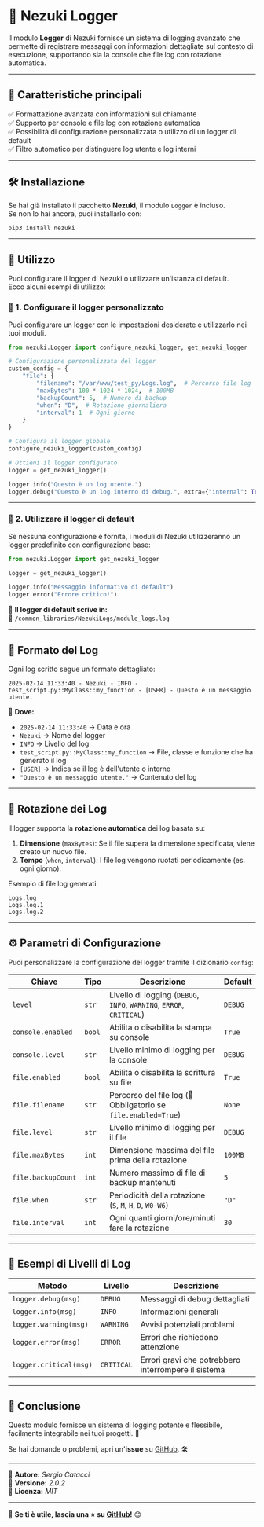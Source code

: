 # 📜 Nezuki Logger

Il modulo **Logger** di Nezuki fornisce un sistema di logging avanzato che permette di registrare messaggi con informazioni dettagliate sul contesto di esecuzione, supportando sia la console che file log con rotazione automatica.

---

## 📌 **Caratteristiche principali**
✅ Formattazione avanzata con informazioni sul chiamante  
✅ Supporto per console e file log con rotazione automatica  
✅ Possibilità di configurazione personalizzata o utilizzo di un logger di default  
✅ Filtro automatico per distinguere log utente e log interni  

---

## 🛠 **Installazione**
Se hai già installato il pacchetto **Nezuki**, il modulo `Logger` è incluso.  
Se non lo hai ancora, puoi installarlo con:
```sh
pip3 install nezuki
```

---

## 🚀 **Utilizzo**
Puoi configurare il logger di Nezuki o utilizzare un'istanza di default.  
Ecco alcuni esempi di utilizzo:

### 📌 **1. Configurare il logger personalizzato**
Puoi configurare un logger con le impostazioni desiderate e utilizzarlo nei tuoi moduli.

```python
from nezuki.Logger import configure_nezuki_logger, get_nezuki_logger

# Configurazione personalizzata del logger
custom_config = {
    "file": {
        "filename": "/var/www/test_py/Logs.log",  # Percorso file log
        "maxBytes": 100 * 1024 * 1024,  # 100MB
        "backupCount": 5,  # Numero di backup
        "when": "D",  # Rotazione giornaliera
        "interval": 1  # Ogni giorno
    }
}

# Configura il logger globale
configure_nezuki_logger(custom_config)

# Ottieni il logger configurato
logger = get_nezuki_logger()

logger.info("Questo è un log utente.")
logger.debug("Questo è un log interno di debug.", extra={"internal": True})
```

---

### 📌 **2. Utilizzare il logger di default**
Se nessuna configurazione è fornita, i moduli di Nezuki utilizzeranno un logger predefinito con configurazione base:

```python
from nezuki.Logger import get_nezuki_logger

logger = get_nezuki_logger()

logger.info("Messaggio informativo di default")
logger.error("Errore critico!")
```

🔹 **Il logger di default scrive in:**  
📂 `/common_libraries/NezukiLogs/module_logs.log`

---

## 📜 **Formato del Log**
Ogni log scritto segue un formato dettagliato:
```
2025-02-14 11:33:40 - Nezuki - INFO - test_script.py::MyClass::my_function - [USER] - Questo è un messaggio utente.
```

🔹 **Dove:**  
- `2025-02-14 11:33:40` → Data e ora  
- `Nezuki` → Nome del logger  
- `INFO` → Livello del log  
- `test_script.py::MyClass::my_function` → File, classe e funzione che ha generato il log  
- `[USER]` → Indica se il log è dell'utente o interno  
- `"Questo è un messaggio utente."` → Contenuto del log  

---

## 🔄 **Rotazione dei Log**
Il logger supporta la **rotazione automatica** dei log basata su:
1. **Dimensione** (`maxBytes`): Se il file supera la dimensione specificata, viene creato un nuovo file.
2. **Tempo** (`when`, `interval`): I file log vengono ruotati periodicamente (es. ogni giorno).

Esempio di file log generati:
```
Logs.log
Logs.log.1
Logs.log.2
```

---

## ⚙ **Parametri di Configurazione**
Puoi personalizzare la configurazione del logger tramite il dizionario `config`:

| Chiave             | Tipo       | Descrizione                                         | Default |
|--------------------|-----------|-----------------------------------------------------|---------|
| `level`           | `str`      | Livello di logging (`DEBUG`, `INFO`, `WARNING`, `ERROR`, `CRITICAL`) | `DEBUG` |
| `console.enabled`  | `bool`     | Abilita o disabilita la stampa su console | `True` |
| `console.level`    | `str`      | Livello minimo di logging per la console | `DEBUG` |
| `file.enabled`     | `bool`     | Abilita o disabilita la scrittura su file | `True` |
| `file.filename`    | `str`      | Percorso del file log (🔴 Obbligatorio se `file.enabled=True`) | `None` |
| `file.level`       | `str`      | Livello minimo di logging per il file | `DEBUG` |
| `file.maxBytes`    | `int`      | Dimensione massima del file prima della rotazione | `100MB` |
| `file.backupCount` | `int`      | Numero massimo di file di backup mantenuti | `5` |
| `file.when`        | `str`      | Periodicità della rotazione (`S`, `M`, `H`, `D`, `W0-W6`) | `"D"` |
| `file.interval`    | `int`      | Ogni quanti giorni/ore/minuti fare la rotazione | `30` |

---

## 🔗 **Esempi di Livelli di Log**
| Metodo                 | Livello | Descrizione |
|------------------------|---------|-------------|
| `logger.debug(msg)`    | `DEBUG` | Messaggi di debug dettagliati |
| `logger.info(msg)`     | `INFO`  | Informazioni generali |
| `logger.warning(msg)`  | `WARNING` | Avvisi potenziali problemi |
| `logger.error(msg)`    | `ERROR` | Errori che richiedono attenzione |
| `logger.critical(msg)` | `CRITICAL` | Errori gravi che potrebbero interrompere il sistema |

---

## 📜 **Conclusione**
Questo modulo fornisce un sistema di logging potente e flessibile, facilmente integrabile nei tuoi progetti. 🚀

Se hai domande o problemi, apri un'**issue** su [GitHub](https://github.com/KingKaitoKid/Nezuki/issues). 🛠

---

📌 **Autore:** *Sergio Catacci*  
📌 **Versione:** *2.0.2*  
📌 **Licenza:** *MIT*  

---

📌 **Se ti è utile, lascia una ⭐ su [GitHub](https://github.com/KingKaitoKid/Nezuki)!** 😊

